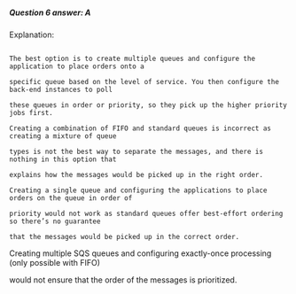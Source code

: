 ##### Question 6 answer: A

Explanation:

```

The best option is to create multiple queues and configure the application to place orders onto a

specific queue based on the level of service. You then configure the back-end instances to poll

these queues in order or priority, so they pick up the higher priority jobs first.

Creating a combination of FIFO and standard queues is incorrect as creating a mixture of queue

types is not the best way to separate the messages, and there is nothing in this option that

explains how the messages would be picked up in the right order.

Creating a single queue and configuring the applications to place orders on the queue in order of

priority would not work as standard queues offer best-effort ordering so there’s no guarantee

that the messages would be picked up in the correct order.

```

Creating multiple SQS queues and configuring exactly-once processing (only
possible with FIFO)

would not ensure that the order of the messages is prioritized.

